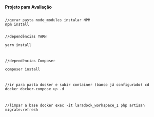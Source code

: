 <strong> Projeto para Avaliação </strong>

<code>
//gerar pasta node_modules instalar NPM    
npm install
    
//dependências YARN    
yarn install

//dependências Composer    
composer install

//ir para pasta docker e subir container (banco já configurado)
cd docker
docker-compose up -d

//limpar a base
docker exec -it laradock_workspace_1 php artisan migrate:refresh
</code>
